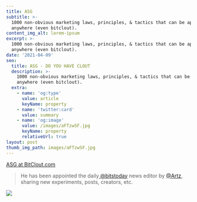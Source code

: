 ```yaml
---
title: ASG
subtitle: >-
  1000 non-obvious marketing laws, principles, & tactics that can be applied
  anywhere (even bitclout).
content_img_alt: lorem-ipsum
excerpt: >-
  1000 non-obvious marketing laws, principles, & tactics that can be applied
  anywhere (even bitclout).
date: '2021-04-09'
seo:
  title: ASG - DO YOU HAVE CLOUT
  description: >-
    1000 non-obvious marketing laws, principles, & tactics that can be applied
    anywhere (even bitclout).
  extra:
    - name: 'og:type'
      value: article
      keyName: property
    - name: 'twitter:card'
      value: summary
    - name: 'og:image'
      value: /images/aFTzwSF.jpg
      keyName: property
      relativeUrl: true
layout: post
thumb_img_path: images/aFTzwSF.jpg
---
```

[ASG at BitClout.com](https://bitclout.com/u/asg)

> He has been appointed the daily[ @bitstoday](https://bitclout.com/u/bitstoday) news editor by [@Artz](https://bitclout.com/u/artz), sharing new experiments, posts, creators, etc.

![](/images/aFTzwSF.jpg)
